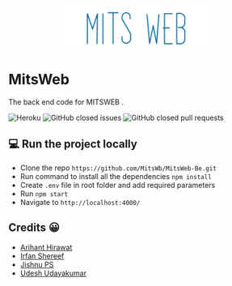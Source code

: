 <p align="center"><img src="https://raw.githubusercontent.com/arihant-2310/.github-images/main/logo.png"></p>

# MitsWeb

The back end code for MITSWEB . 

![Heroku](http://heroku-badge.herokuapp.com/?app=mitsweb-be&style=flat&svg=1)
![GitHub closed issues](https://img.shields.io/github/issues-closed/MitsWb/MitsWeb-Be?style=flat)
![GitHub closed pull requests](https://img.shields.io/github/issues-pr-closed/MitsWb/MitsWeb-Be?color=green?style=flat)



## 💻 Run the project locally

- Clone the repo `https://github.com/MitsWb/MitsWeb-Be.git`
- Run command to install all the dependencies `npm install`
- Create `.env` file in root folder and add required parameters
- Run `npm start`
- Navigate to `http://localhost:4000/`

## Credits 😀

- [Arihant Hirawat](https://github.com/arihant-2310)
- [Irfan Shereef](https://github.com/irfan-123)
- [Jishnu PS](https://github.com/psjishnu)
- [Udesh Udayakumar](https://github.com/pilotudesh)
